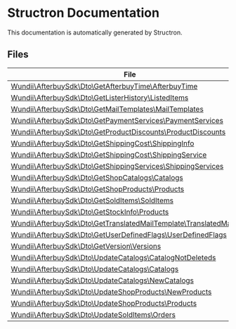 # Structron Documentation
This documentation is automatically generated by Structron.

## Files
| File | Properties |
| ---- | ---------: |
|[Wundii\AfterbuySdk\Dto\GetAfterbuyTime\AfterbuyTime](GetAfterbuyTime/AfterbuyTime.md)|3|
|[Wundii\AfterbuySdk\Dto\GetListerHistory\ListedItems](GetListerHistory/ListedItems.md)|41|
|[Wundii\AfterbuySdk\Dto\GetMailTemplates\MailTemplates](GetMailTemplates/MailTemplates.md)|7|
|[Wundii\AfterbuySdk\Dto\GetPaymentServices\PaymentServices](GetPaymentServices/PaymentServices.md)|17|
|[Wundii\AfterbuySdk\Dto\GetProductDiscounts\ProductDiscounts](GetProductDiscounts/ProductDiscounts.md)|12|
|[Wundii\AfterbuySdk\Dto\GetShippingCost\ShippingInfo](GetShippingCost/ShippingInfo.md)|8|
|[Wundii\AfterbuySdk\Dto\GetShippingCost\ShippingService](GetShippingCost/ShippingService.md)|9|
|[Wundii\AfterbuySdk\Dto\GetShippingServices\ShippingServices](GetShippingServices/ShippingServices.md)|21|
|[Wundii\AfterbuySdk\Dto\GetShopCatalogs\Catalogs](GetShopCatalogs/Catalogs.md)|16|
|[Wundii\AfterbuySdk\Dto\GetShopProducts\Products](GetShopProducts/Products.md)|161|
|[Wundii\AfterbuySdk\Dto\GetSoldItems\SoldItems](GetSoldItems/SoldItems.md)|60|
|[Wundii\AfterbuySdk\Dto\GetStockInfo\Products](GetStockInfo/Products.md)|16|
|[Wundii\AfterbuySdk\Dto\GetTranslatedMailTemplate\TranslatedMailText](GetTranslatedMailTemplate/TranslatedMailText.md)|3|
|[Wundii\AfterbuySdk\Dto\GetUserDefinedFlags\UserDefinedFlags](GetUserDefinedFlags/UserDefinedFlags.md)|5|
|[Wundii\AfterbuySdk\Dto\GetVersion\Versions](GetVersion/Versions.md)|5|
|[Wundii\AfterbuySdk\Dto\UpdateCatalogs\CatalogNotDeleteds](UpdateCatalogs/CatalogNotDeleteds.md)|5|
|[Wundii\AfterbuySdk\Dto\UpdateCatalogs\Catalogs](UpdateCatalogs/Catalogs.md)|14|
|[Wundii\AfterbuySdk\Dto\UpdateCatalogs\NewCatalogs](UpdateCatalogs/NewCatalogs.md)|6|
|[Wundii\AfterbuySdk\Dto\UpdateShopProducts\NewProducts](UpdateShopProducts/NewProducts.md)|9|
|[Wundii\AfterbuySdk\Dto\UpdateShopProducts\Products](UpdateShopProducts/Products.md)|145|
|[Wundii\AfterbuySdk\Dto\UpdateSoldItems\Orders](UpdateSoldItems/Orders.md)|63|
